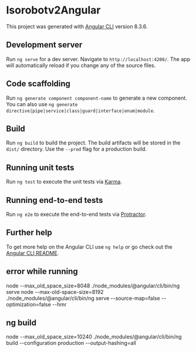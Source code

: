 # Isorobotv2Angular

This project was generated with [Angular CLI](https://github.com/angular/angular-cli) version 8.3.6.

## Development server

Run `ng serve` for a dev server. Navigate to `http://localhost:4200/`. The app will automatically reload if you change any of the source files.

## Code scaffolding

Run `ng generate component component-name` to generate a new component. You can also use `ng generate directive|pipe|service|class|guard|interface|enum|module`.

## Build

Run `ng build` to build the project. The build artifacts will be stored in the `dist/` directory. Use the `--prod` flag for a production build.

## Running unit tests

Run `ng test` to execute the unit tests via [Karma](https://karma-runner.github.io).

## Running end-to-end tests

Run `ng e2e` to execute the end-to-end tests via [Protractor](http://www.protractortest.org/).

## Further help

To get more help on the Angular CLI use `ng help` or go check out the [Angular CLI README](https://github.com/angular/angular-cli/blob/master/README.md).

## error while running
 node --max_old_space_size=8048 ./node_modules/@angular/cli/bin/ng serve
 node --max-old-space-size=8192 ./node_modules/@angular/cli/bin/ng serve --source-map=false --optimization=false --hmr

 ## ng  build
  node --max_old_space_size=10240 ./node_modules/@angular/cli/bin/ng build --configuration production --output-hashing=all
